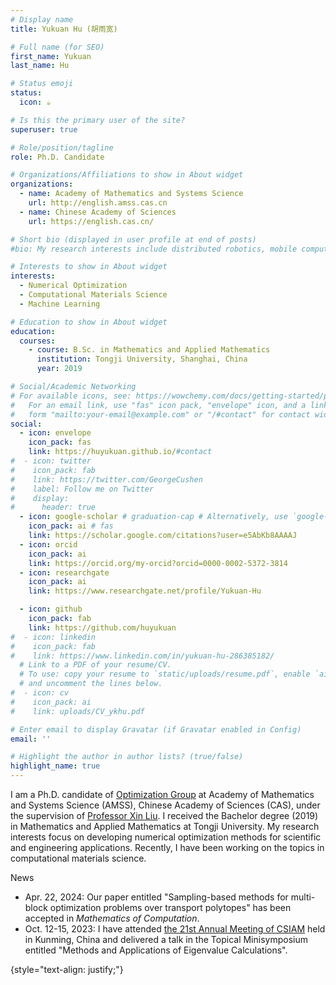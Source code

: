 ```yaml
---
# Display name
title: Yukuan Hu (胡雨宽)

# Full name (for SEO)
first_name: Yukuan
last_name: Hu

# Status emoji
status:
  icon: ☕️

# Is this the primary user of the site?
superuser: true

# Role/position/tagline
role: Ph.D. Candidate

# Organizations/Affiliations to show in About widget
organizations:
  - name: Academy of Mathematics and Systems Science
    url: http://english.amss.cas.cn
  - name: Chinese Academy of Sciences
    url: https://english.cas.cn/

# Short bio (displayed in user profile at end of posts)
#bio: My research interests include distributed robotics, mobile computing and programmable matter.

# Interests to show in About widget
interests:
  - Numerical Optimization
  - Computational Materials Science
  - Machine Learning

# Education to show in About widget
education:
  courses:
    - course: B.Sc. in Mathematics and Applied Mathematics
      institution: Tongji University, Shanghai, China
      year: 2019

# Social/Academic Networking
# For available icons, see: https://wowchemy.com/docs/getting-started/page-builder/#icons
#   For an email link, use "fas" icon pack, "envelope" icon, and a link in the
#   form "mailto:your-email@example.com" or "/#contact" for contact widget.
social:
  - icon: envelope
    icon_pack: fas
    link: https://huyukuan.github.io/#contact
#  - icon: twitter
#    icon_pack: fab
#    link: https://twitter.com/GeorgeCushen
#    label: Follow me on Twitter
#    display:
#      header: true
  - icon: google-scholar # graduation-cap # Alternatively, use `google-scholar` icon from `ai` icon pack
    icon_pack: ai # fas
    link: https://scholar.google.com/citations?user=e5AbKb8AAAAJ
  - icon: orcid
    icon_pack: ai
    link: https://orcid.org/my-orcid?orcid=0000-0002-5372-3814
  - icon: researchgate
    icon_pack: ai
    link: https://www.researchgate.net/profile/Yukuan-Hu

  - icon: github
    icon_pack: fab
    link: https://github.com/huyukuan
#  - icon: linkedin
#    icon_pack: fab
#    link: https://www.linkedin.com/in/yukuan-hu-286385182/
  # Link to a PDF of your resume/CV.
  # To use: copy your resume to `static/uploads/resume.pdf`, enable `ai` icons in `params.yaml`,
  # and uncomment the lines below.
#  - icon: cv
#    icon_pack: ai
#    link: uploads/CV_ykhu.pdf

# Enter email to display Gravatar (if Gravatar enabled in Config)
email: ''

# Highlight the author in author lists? (true/false)
highlight_name: true
---
```


I am a Ph.D. candidate of [Optimization Group](http://lsec.cc.ac.cn/~optim/) at Academy of Mathematics and Systems Science (AMSS), Chinese Academy of Sciences (CAS), under the supervision of [Professor Xin Liu](http://lsec.cc.ac.cn/~liuxin/). I received the Bachelor degree (2019) in Mathematics and Applied Mathematics at Tongji University. My research interests focus on developing numerical optimization methods for scientific and engineering applications. Recently, I have been working on the topics in computational materials science.

<div class="section-subheading"><i class="fa-solid fa-rss"></i> News</div>
<ul class="ul-interests mb-2">
  <li> Apr. 22, 2024: Our paper entitled "Sampling-based methods for multi-block optimization problems over transport polytopes" has been accepted in <i>Mathematics of Computation</i>.</li>
  <li> Oct. 12-15, 2023: I have attended <a href="https://meeting.csiam.org.cn/#/2023/">the 21st Annual Meeting of CSIAM</a> held in Kunming, China and delivered a talk in the Topical Minisymposium entitled "Methods and Applications of Eigenvalue Calculations".</li>
</ul>

{style="text-align: justify;"}
